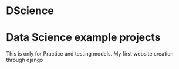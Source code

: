 # DScience

# Data Science example projects

This is only for Practice and testing models.
My first website creation through django
